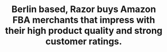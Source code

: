 ---
title: "Berlin based, Razor buys Amazon FBA merchants that impress with their high product quality and strong customer ratings."
image: "https://static.tildacdn.com/tild3731-3038-4362-b362-353130656366/image_116.png"
path: "/about/her-section"
---